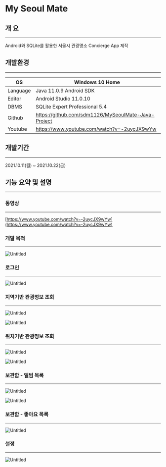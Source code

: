 # My Seoul Mate

## 개 요

---

Android와 SQLite를 활용한 서울시 관광명소 Concierge App 제작

## 개발환경

---

| OS | Windows 10 Home |
| --- | --- |
| Language | Java 11.0.9 Android SDK |
| Editor | Android Studio 11.0.10 |
| DBMS | SQLite Expert Professional 5.4 |
| Github | https://github.com/sdm1126/MySeoulMate-Java-Project |
| Youtube | https://www.youtube.com/watch?v=-2uycJX9wYw |

## 개발기간

---

2021.10.11(월) ~ 2021.10.22(금)

## 기능 요약 및 설명

---

### 동영상

---

[https://www.youtube.com/watch?v=-2uycJX9wYw](https://www.youtube.com/watch?v=-2uycJX9wYw)

### 개발 목적

---

![Untitled](My%20Seoul%20Mate%20c68eb28022d24d9f9f37a0e7ed7f8ee8/Untitled.png)

### 로그인

---

![Untitled](My%20Seoul%20Mate%20c68eb28022d24d9f9f37a0e7ed7f8ee8/Untitled%201.png)

### 지역기반 관광정보 조회

---

![Untitled](My%20Seoul%20Mate%20c68eb28022d24d9f9f37a0e7ed7f8ee8/Untitled%202.png)

![Untitled](My%20Seoul%20Mate%20c68eb28022d24d9f9f37a0e7ed7f8ee8/Untitled%203.png)

### 위치기반 관광정보 조회

---

![Untitled](My%20Seoul%20Mate%20c68eb28022d24d9f9f37a0e7ed7f8ee8/Untitled%204.png)

![Untitled](My%20Seoul%20Mate%20c68eb28022d24d9f9f37a0e7ed7f8ee8/Untitled%205.png)

### 보관함 - 앨범 목록

---

![Untitled](My%20Seoul%20Mate%20c68eb28022d24d9f9f37a0e7ed7f8ee8/Untitled%206.png)

![Untitled](My%20Seoul%20Mate%20c68eb28022d24d9f9f37a0e7ed7f8ee8/Untitled%207.png)

### 보관함 - 좋아요 목록

---

![Untitled](My%20Seoul%20Mate%20c68eb28022d24d9f9f37a0e7ed7f8ee8/Untitled%208.png)

### 설정

---

![Untitled](My%20Seoul%20Mate%20c68eb28022d24d9f9f37a0e7ed7f8ee8/Untitled%209.png)
